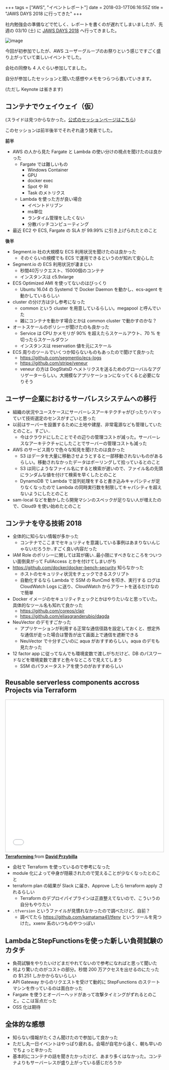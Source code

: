 +++
tags = ["AWS", "イベントレポート"]
date = 2018-03-17T06:16:55Z
title = "JAWS DAYS 2018 に行ってきた"
+++

社内勉強会の準備などで忙しく、レポートを書くのが遅れてしまいましたが、先週の 03/10 (土) に [JAWS DAYS 2018](https://jawsdays2018.jaws-ug.jp/) へ行ってきました。

![image](https://gyazo.com/5dafdbb66c5c6fd5a78aafeb83bd49c8.png)

今回が初参加でしたが、AWS ユーザーグループのお祭りという感じですごく盛り上がっていて楽しいイベントでした。

会社の同僚も 4 人ぐらい参加してました。

自分が参加したセッションと聞いた感想やメモをつらつら書いていきます。

(ただし Keynote は省きます)

<!--more-->

## コンテナでウェイウェイ（仮）

(スライドは見つからなかった。[公式のセッションページはこちら](https://jawsdays2018.jaws-ug.jp/session/756/))

このセッションは前半後半でそれぞれ違う発表でした。

**前半**

* AWS の人から見た Fargate と Lambda の使い分けの視点を聞けたのは良かった
    * Fargate では難しいもの
        * Windows Container
        * GPU
        * docker exec
        * Spot や RI
        * Task のメトリクス
    * Lambda を使った方が良い場合
        * イベントドリブン
        * ms単位
        * ランタイム管理をしたくない
        * 分散バッチコンピューティング
* 最近 EC2 や ECS, Fargate の SLA が 99.99% に引き上げられたとのこと

**後半**

* Segment.io 社の大規模な ECS 利用状況を聞けたのは良かった
    * そのぐらいの規模でも ECS で運用できるというのが知れて安心した
* Segment.io の ECS 利用状況が凄まじい
    * 秒間40万リクエスト、15000個のコンテナ
    * インスタンスは c5.9xlarge
* ECS Optimized AMI を使ってないのはびっくり
    * Ubuntu 16.04 の Systemd で Docker Daemon を動かし、ecs-agent を動かしているらしい
* cluster の分け方は少し参考になった
    * common という cluster を用意しているらしい。megapool と呼んでいた
    * 雑にコンテナを動かす場合とかは common cluster で動かすのかな？
* オートスケールのポリシーが聞けたのも良かった
    * Service は CPU かメモリが 90% を超えたらスケールアウト、70 % を切ったらスケールダウン
    * インスタンスは reservation 値を元にスケール
* ECS 周りのツールでいくつか知らないものもあったので聞けて良かった
    * https://github.com/segmentio/ecs-logs
    * https://github.com/stripe/veneur
    * veneur の方は DogStatsD へメトリクスを送るためのグローバルなアグリゲーターらしい。大規模なアプリケーションになってくると必要になりそう

## ユーザー企業におけるサーバレスシステムへの移行

<script async class="speakerdeck-embed" data-id="12e6e70cf25a4486967aebc2456e5436" data-ratio="1.33333333333333" src="//speakerdeck.com/assets/embed.js"></script>

* 組織の状況やユースケースにサーバーレスアーキテクチャがぴったりハマっていて技術選定のセンスがすごいと思った
* 以前はサーバーを設置するために土地や建屋、非常電源なども管理していたとのこと。すごい..
    * 今はクラウドにしたことでその辺りの管理コストが減った。サーバーレスなアーキテクチャにしたことでサーバーの管理コストも減った
* AWS のサービス周りで色々な知見を聞けたのは良かった
    * S3 はデータを大量に移動させようとすると一部移動されないものがあるらしい。移動されなかったデータはポーリングして拾っているとのこと
    * S3 は同じようなファイル名にすると検索が遅いので、ファイル名の先頭にランダムな値を付けて検索を早くしたとのこと
    * DynamoDB で Lambda で並列処理をすると書き込みキャパシティが足りなくなったので Lambda の同時実行数を制限してキャパシティを超えないようにしたとのこと
* sam-local などを動かしたら開発マシンのスペックが足りない人が増えたので、Cloud9 を使い始めたとのこと

## コンテナを守る技術 2018

<script async class="speakerdeck-embed" data-id="52ba967a84094efdb39fc582318a28f5" data-ratio="1.77777777777778" src="//speakerdeck.com/assets/embed.js"></script>

* 全体的に知らない情報が多かった
    * コンテナでここまでセキュリティを意識している事例はあまりないんじゃないだろうか..すごく良い内容だった
* IAM Role のポリシーに関しては耳が痛い..最小限にすべきなところをついつい面倒臭がって FullAccess とかを付けてしまいがち
* https://github.com/docker/docker-bench-security 知らなかった
    * ホストのセキュリティ状況をチェックできるスクリプト
    * 自動化するなら Lambda で SSM の RunCmd を叩き、実行する ログは CloudWatch Logs に送り、CloudWatch からアラートを送るだけなので簡単
* Docker イメージのセキュリティチェックとかはやりたいなと思っていた。具体的なツール名も知れて良かった
    * https://github.com/coreos/clair
    * https://github.com/eliasgranderubio/dagda
* NeuVector のデモすごかった
    * アプリケーションが利用する正常な通信径路を設定しておくと、想定外な通信が走った場合は警告が出て画面上で通信を遮断できる
    * NeuVector で十分すごいのに aqua がおすすめらしい。aqua のデモも見たかった
* 12 factor app に従ってなんでも環境変数で渡しがちだけど、DB のパスワードなどを環境変数で渡すと色々なところで見えてしまう
    * SSM のパラメータストアを使うのがおすすめらしい

## Reusable serverless components accross Projects via Terraform

<iframe src="//www.slideshare.net/slideshow/embed_code/key/wrvsVW81dgoWbp" width="595" height="485" frameborder="0" marginwidth="0" marginheight="0" scrolling="no" style="border:1px solid #CCC; border-width:1px; margin-bottom:5px; max-width: 100%;" allowfullscreen> </iframe> <div style="margin-bottom:5px"> <strong> <a href="//www.slideshare.net/dav009/terraforming-90492064" title="Terraforming " target="_blank">Terraforming </a> </strong> from <strong><a href="https://www.slideshare.net/dav009" target="_blank">David Przybilla</a></strong> </div>

* 会社で Terraform を使っているので参考になった
* module 化によって中身が隠蔽されたので覚えることが少なくなったとのこと
* terraform plan の結果が Slack に届き、Approve したら terraform apply されるらしい
    * Terraform のデプロイパイプラインは正直整えてないので、こういうの自分もやりたい
* `.tfversion` というファイルが見慣れなかったので調べたけど、自前？
    * 調べてたら https://github.com/kamatama41/tfenv というツールを見つけた。xxenv 系のいつものやつっぽい

## LambdaとStepFunctionsを使った新しい負荷試験のカタチ

<script async class="speakerdeck-embed" data-id="01c3d4b2311e45f1a88a3f2d17091f75" data-ratio="1.77777777777778" src="//speakerdeck.com/assets/embed.js"></script>

* 負荷試験をやりたいけどまだやれてないので参考になればと思って聞いた
* 何より驚いたのがコストの部分。秒間 200 万アクセスを出せるのにたったの $1.251 しかかからないらしい
* API Gateway からのリクエストを受けて動的に StepFunctions のステートマシンを作っているのは面白かった
* Fargate を使うとオーバーヘッドがあって攻撃タイミングがずれるとのこと。ここは盲点だった
* OSS 化は期待

## 全体的な感想

* 知らない情報がたくさん聞けたので参加して良かった
* ただし丸一日イベントはやっぱり疲れる。会場が自宅から遠く、朝も早いのでちょっと辛かった
* 基本的にコンテナの話を聞きたかったけど、あまり多くはなかった。コンテナよりもサーバーレスが盛り上がっている感じだろうか
